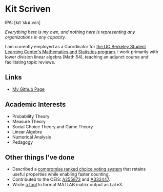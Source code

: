 # Kit Scriven
IPA: \[kɪt ˈskɹɪ.vɛn]

*Everything here is my own, and nothing here is representing any organizations in any capacity.*

I am currently employed as a Coordinator for [the UC Berkeley Student Learning Center's Mathematics and Statistics program](https://slc.berkeley.edu/mathematics-and-statistics). I work primarily with lower division linear algebra (Math 54), teaching an adjunct course and facilitating topic reviews. 

## Links
* [My Github Page](https://github.com/KitScriven)
## Academic Interests
* Probability Theory
* Measure Theory
* Social Choice Theory and Game Theory
* Linear Algebra
* Numerical Analysis
* Pedagogy

## Other things I've done
* Described a [compromise ranked choice voting system](https://github.com/KitScriven/cumulative-majority-runoff-voting/blob/main/multiple-round-electoral-system-2021-02-05.pdf) that retains useful properties while enabling faster counting.
* Contributed to the OEIS: [A255873](https://oeis.org/A255873) and [A333447](https://oeis.org/A333447).
* Wrote [a tool](https://github.com/KitScriven/MATLAB-LaTeX) to format MATLAB matrix output as LaTeX.